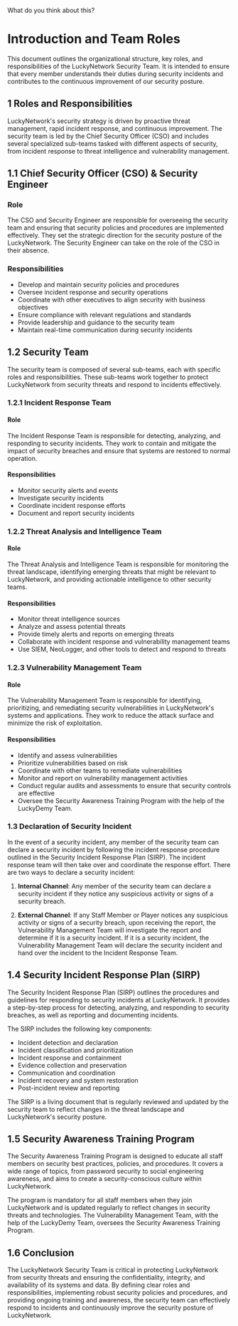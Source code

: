 What do you think about this?

# Introduction and Team Roles

This document outlines the organizational structure, key roles, and responsibilities of the LuckyNetwork Security Team. It is intended to ensure that every member understands their duties during security incidents and contributes to the continuous improvement of our security posture.

## 1 Roles and Responsibilities

LuckyNetwork's security strategy is driven by proactive threat management, rapid incident response, and continuous improvement. The security team is led by the Chief Security Officer (CSO) and includes several specialized sub-teams tasked with different aspects of security, from incident response to threat intelligence and vulnerability management.

## 1.1 Chief Security Officer (CSO) & Security Engineer
### Role
The CSO and Security Engineer are responsible for overseeing the security team and ensuring that security policies and procedures are implemented effectively. They set the strategic direction for the security posture of the LuckyNetwork. The Security Engineer can take on the role of the CSO in their absence.

### Responsibilities
- Develop and maintain security policies and procedures
- Oversee incident response and security operations
- Coordinate with other executives to align security with business objectives
- Ensure compliance with relevant regulations and standards
- Provide leadership and guidance to the security team
- Maintain real-time communication during security incidents

## 1.2 Security Team

The security team is composed of several sub-teams, each with specific roles and responsibilities. These sub-teams work together to protect LuckyNetwork from security threats and respond to incidents effectively.

### 1.2.1 Incident Response Team
#### Role
The Incident Response Team is responsible for detecting, analyzing, and responding to security incidents. They work to contain and mitigate the impact of security breaches and ensure that systems are restored to normal operation.

#### Responsibilities
- Monitor security alerts and events
- Investigate security incidents
- Coordinate incident response efforts
- Document and report security incidents

### 1.2.2 Threat Analysis and Intelligence Team
#### Role
The Threat Analysis and Intelligence Team is responsible for monitoring the threat landscape, identifying emerging threats that might be relevant to LuckyNetwork, and providing actionable intelligence to other security teams.

#### Responsibilities
- Monitor threat intelligence sources
- Analyze and assess potential threats
- Provide timely alerts and reports on emerging threats
- Collaborate with incident response and vulnerability management teams
- Use SIEM, NeoLogger, and other tools to detect and respond to threats

### 1.2.3 Vulnerability Management Team
#### Role
The Vulnerability Management Team is responsible for identifying, prioritizing, and remediating security vulnerabilities in LuckyNetwork's systems and applications. They work to reduce the attack surface and minimize the risk of exploitation.

#### Responsibilities
- Identify and assess vulnerabilities
- Prioritize vulnerabilities based on risk
- Coordinate with other teams to remediate vulnerabilities
- Monitor and report on vulnerability management activities
- Conduct regular audits and assessments to ensure that security controls are effective
- Oversee the Security Awareness Training Program with the help of the LuckyDemy Team.

### 1.3 Declaration of Security Incident

In the event of a security incident, any member of the security team can declare a security incident by following the incident response procedure outlined in the Security Incident Response Plan (SIRP). The incident response team will then take over and coordinate the response effort. There are two ways to declare a security incident:

1. **Internal Channel**: Any member of the security team can declare a security incident if they notice any suspicious activity or signs of a security breach.

2. **External Channel**: If any Staff Member or Player notices any suspicious activity or signs of a security breach, upon receiving the report, the Vulnerability Management Team will investigate the report and determine if it is a security incident. If it is a security incident, the Vulnerability Management Team will declare the security incident and hand over the incident to the Incident Response Team.

## 1.4 Security Incident Response Plan (SIRP)

The Security Incident Response Plan (SIRP) outlines the procedures and guidelines for responding to security incidents at LuckyNetwork. It provides a step-by-step process for detecting, analyzing, and responding to security breaches, as well as reporting and documenting incidents.

The SIRP includes the following key components:

- Incident detection and declaration
- Incident classification and prioritization
- Incident response and containment
- Evidence collection and preservation
- Communication and coordination
- Incident recovery and system restoration
- Post-incident review and reporting

The SIRP is a living document that is regularly reviewed and updated by the security team to reflect changes in the threat landscape and LuckyNetwork's security posture.

## 1.5 Security Awareness Training Program

The Security Awareness Training Program is designed to educate all staff members on security best practices, policies, and procedures. It covers a wide range of topics, from password security to social engineering awareness, and aims to create a security-conscious culture within LuckyNetwork.

The program is mandatory for all staff members when they join LuckyNetwork and is updated regularly to reflect changes in security threats and technologies. The Vulnerability Management Team, with the help of the LuckyDemy Team, oversees the Security Awareness Training Program.

## 1.6 Conclusion

The LuckyNetwork Security Team is critical in protecting LuckyNetwork from security threats and ensuring the confidentiality, integrity, and availability of its systems and data. By defining clear roles and responsibilities, implementing robust security policies and procedures, and providing ongoing training and awareness, the security team can effectively respond to incidents and continuously improve the security posture of LuckyNetwork.